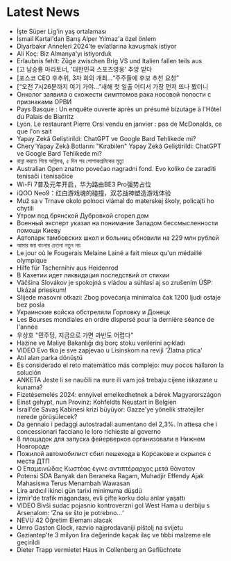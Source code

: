 # Latest News
-  İşte Süper Lig'in yaş ortalaması
-  İsmail Kartal'dan Barış Alper Yılmaz'a özel önlem
-  Diyarbakır Anneleri 2024'te evlatlarına kavuşmak istiyor
-  Ali Koç: Biz Almanya'yı istiyorduk
-  Erlaubnis fehlt: Züge zwischen Brig VS und Italien fallen teils aus
-  [고 남승룡 마라토너, '대한민국 스포츠영웅' 추앙 받다
-  [포스코 CEO 후추위, 3차 회의 개최…“주주들에 후보 추천 요청”
-  [“오전 7시26분까지 여기 가야…”새해 첫 일출 어디서 가장 먼저 뜨나 봤더니
-  Онколог заявила о схожести симптомов рака носовой полости с признаками ОРВИ
-  Pays Basque : Un enquête ouverte après un présumé bizutage à l'Hôtel du Palais de Biarritz
-  Lyon. Le restaurant Pierre Orsi vendu en janvier : pas de McDonalds, ce que l'on sait
-  Yapay Zekâ Geliştirildi: ChatGPT ve Google Bard Tehlikede mi?
-  Chery'Yapay Zekâ Botlarını "Kırabilen" Yapay Zekâ Geliştirildi: ChatGPT ve Google Bard Tehlikede mi?
-  রান্না করতে গিয়ে অগ্নিদগ্ধ, ৫ দিন পর পোশাকশ্রমিকের মৃত্যু
-  Australian Open znatno povećao nagradni fond. Evo koliko će zaraditi tenisači i tenisačice
-  Wi-Fi 7普及元年开启，华为路由BE3 Pro强势占位
-  iQOO Neo9：红白游戏魂的碰撞，双芯战神塑造游戏体验
-  Muž sa v Trnave okolo polnoci vlámal do materskej školy, policajti ho chytili
-  Утром под брянской Дубровкой сгорел дом
-  Военный эксперт указал на понимание Западом бессмысленности помощи Киеву
-  Автопарк тамбовских школ и больниц обновили на 229 млн рублей
-  আমার জয় বাংলার চেতনা নতুন নয়
-  Le jour où le Fougerais Melaine Lainé a fait mieux qu'un médaillé olympique
-  Hilfe für Tschernihiv aus Heidenrod
-  В Кахетии идет ликвидация последствий от стихии
-  Väčšina Slovákov je spokojná s vládou a súhlasí aj so zrušením ÚŠP: Ukázal prieskum!
-  Slijede masovni otkazi: Zbog povećanja minimalca čak 1200 ljudi ostaje bez posla
-  Украинские войска обстреляли Горловку и Донецк
-  Les Bourses mondiales en ordre dispersé pour la dernière séance de l'année
-  우상호 "민주당, 지금으로 가면 과반도 어렵다"
-  Hazine ve Maliye Bakanlığı dış borç stoku verilerini açıkladı
-  VIDEO Evo tko je sve zapjevao u Lisinskom na reviji 'Zlatna ptica'
-  Atıl alan parka dönüştü
-  Es considerado el reto matemático más complejo: muy pocos hallaron la solución
-  ANKETA Jeste li se naučili na eure ili vam još trebaju cijene iskazane u kunama?
-  Fizetésemelés 2024: ennyivel emelkedhetnek a bérek Magyarországon
-  Einst gehypt, nun Provinz: Kohfeldts Neustart in Belgien
-  İsrail'de Savaş Kabinesi krizi büyüyor: Gazze'ye yönelik stratejiler nerede görüşülecek?
-  Da gennaio i pedaggi autostradali aumentano del 2,3%. In attesa che i concessionari facciano le loro richieste al governo
-  8 площадок для запуска фейерверков организовали в Нижнем Новгороде
-  Пожилой автомобилист сбил пешехода в Корсакове и скрылся с места ДТП
-  Ο Επαμεινώδας Κωστέας έγινε αντιπτέραρχος μετά θάνατον
-  Potensi SDA Banyak dan Beraneka Ragam, Muhadjir Effendy Ajak Mahasiswa Terus Menambah Wawasan
-  Lirə ardıcıl ikinci gün tarixi minimuma düşdü
-  İzmir'de trafik magandası, evli çifte korku dolu anlar yaşattı
-  VIDEO Bivši sudac pojasnio kontroverzni gol West Hama u derbiju s Arsenalom: ‘Zna se što je potrebno...‘
-  NEVÜ 42 Öğretim Elemanı alacak
-  Umro Gaston Glock, razvio najprodavaniji pištolj na svijetu
-  Gaziantep'te 3 milyon lira değerinde kaçak ilaç ve tıbbi malzeme ele geçirildi
-  Dieter Trapp vermietet Haus in Collenberg an Geflüchtete
